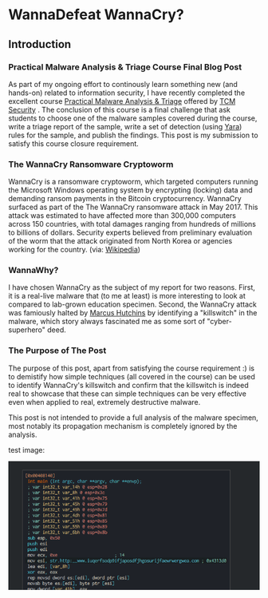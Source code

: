 # WannaDefeat WannaCry?

## Introduction

### Practical Malware Analysis & Triage Course Final Blog Post

As part of my ongoing effort to continously learn something new (and hands-on) related to information security, I have recently completed the excellent course [Practical Malware Analysis & Triage](https://academy.tcm-sec.com/p/practical-malware-analysis-triage) offered by [TCM Security](https://academy.tcm-sec.com/) . The conclusion of this course is a final challenge that ask students to choose one of the malware samples covered during the course, write a triage report of the sample, write a set of detection (using [Yara](https://github.com/VirusTotal/yara)) rules for the sample,  and publish the findings. This post is my submission to satisfy this course closure requirement.

### The WannaCry Ransomware Cryptoworm

WannaCry is a ransomware cryptoworm, which targeted computers running the Microsoft Windows operating system by encrypting (locking) data and demanding ransom payments in the Bitcoin cryptocurrency. WannaCry surfaced as part of the The WannaCry ransomware attack in May 2017.  This attack was estimated to have affected more than 300,000 computers across 150 countries, with total damages ranging from hundreds of millions to billions of dollars. Security experts believed from preliminary evaluation of the worm that the attack originated from North Korea or agencies working for the country. 
(via: [Wikipedia](https://en.wikipedia.org/wiki/WannaCry_ransomware_attack)) 

### WannaWhy?

I have chosen WannaCry as the subject of my report for two reasons. First, it is a real-live malware that (to me at least) is more interesting to look at compared to lab-grown education specimen. Second, the WannaCry attack was famiously halted by [Marcus Hutchins](https://portswigger.net/daily-swig/marcus-hutchins-on-halting-the-wannacry-ransomware-attack-still-to-this-day-it-feels-like-it-was-all-a-weird-dream)  by identifying a "killswitch" in the malware, which story always fascinated me as some sort of "cyber-superhero" deed. 

### The Purpose of The Post

The purpose of this post, apart from satisfying the course requirement :) is to demistify how simple techniques (all covered in the course) can be used to identify WannaCry's killswitch and confirm that the killswitch is indeed real to showcase that these can simple techniques can be very effective even when applied to real, extremely destructive malware.

This post is not intended to provide a full analysis of the malware specimen, most notably its propagation mechanism is completely ignored by the analysis.




test image:

![](/_images/Pasted%20image%2020230217224923.png) 
